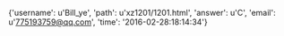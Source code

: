 {'username': u'Bill_ye', 'path': u'xz1201/1201.html', 'answer': u'C', 'email': u'775193759@qq.com', 'time': '2016-02-28:18:14:34'}